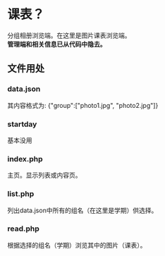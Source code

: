 # 课表？
分组相册浏览端。在这里是图片课表浏览端。  
__管理端和相关信息已从代码中隐去。__
## 文件用处
### data.json
其内容格式为: {"group":["photo1.jpg", "photo2.jpg"]}
### startday
基本没用
### index.php
主页。显示列表或内容页。
### list.php
列出data.json中所有的组名（在这里是学期）供选择。
### read.php
根据选择的组名（学期）浏览其中的图片（课表）。
